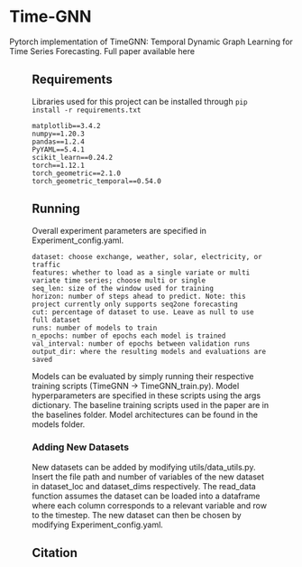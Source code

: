 # Time-GNN 
Pytorch implementation of TimeGNN: Temporal Dynamic Graph Learning for Time Series Forecasting. Full paper available <URL to arxiv>here 

<figure> 


## Requirements 
Libraries used for this project can be installed through ```pip install -r requirements.txt```

```
matplotlib==3.4.2
numpy==1.20.3
pandas==1.2.4
PyYAML==5.4.1
scikit_learn==0.24.2
torch==1.12.1
torch_geometric==2.1.0
torch_geometric_temporal==0.54.0
```

## Running
Overall experiment parameters are specified in Experiment_config.yaml. 
```
dataset: choose exchange, weather, solar, electricity, or traffic
features: whether to load as a single variate or multi variate time series; choose multi or single
seq_len: size of the window used for training
horizon: number of steps ahead to predict. Note: this project currently only supports seq2one forecasting
cut: percentage of dataset to use. Leave as null to use full dataset
runs: number of models to train 
n_epochs: number of epochs each model is trained
val_interval: number of epochs between validation runs 
output_dir: where the resulting models and evaluations are saved  
```

Models can be evaluated by simply running their respective training scripts (TimeGNN -> TimeGNN_train.py). Model hyperparameters are specified in these scripts using the args dictionary. The baseline training scripts used in the paper are in the baselines folder. Model architectures can be found in the models folder. 

### Adding New Datasets 
New datasets can be added by modifying utils/data_utils.py. Insert the file path and number of variables of the new dataset in dataset_loc and dataset_dims respectively. The read_data function assumes the dataset can be loaded into a dataframe where each column corresponds to a relevant variable and row to the timestep. The new dataset can then be chosen by modifying Experiment_config.yaml. 

## Citation 
<bibtex citation> 

